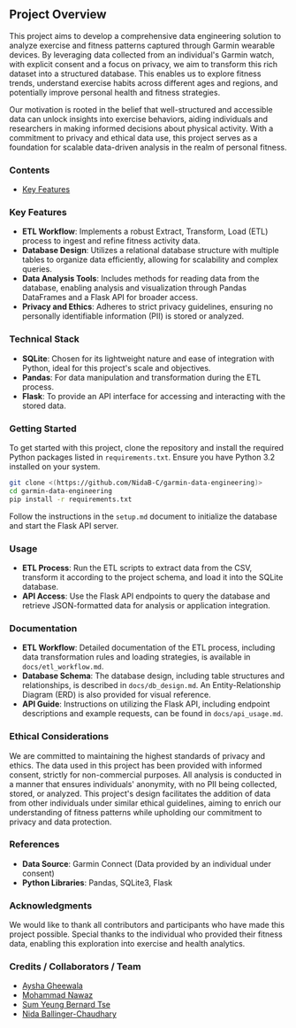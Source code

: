 
## Project Overview

This project aims to develop a comprehensive data engineering solution to analyze exercise and fitness patterns captured through Garmin wearable devices. By leveraging data collected from an individual's Garmin watch, with explicit consent and a focus on privacy, we aim to transform this rich dataset into a structured database. This enables us to explore fitness trends, understand exercise habits across different ages and regions, and potentially improve personal health and fitness strategies.

Our motivation is rooted in the belief that well-structured and accessible data can unlock insights into exercise behaviors, aiding individuals and researchers in making informed decisions about physical activity. With a commitment to privacy and ethical data use, this project serves as a foundation for scalable data-driven analysis in the realm of personal fitness.

### Contents
- [Key Features](Key-Features)

### Key Features

- **ETL Workflow**: Implements a robust Extract, Transform, Load (ETL) process to ingest and refine fitness activity data.
- **Database Design**: Utilizes a relational database structure with multiple tables to organize data efficiently, allowing for scalability and complex queries.
- **Data Analysis Tools**: Includes methods for reading data from the database, enabling analysis and visualization through Pandas DataFrames and a Flask API for broader access.
- **Privacy and Ethics**: Adheres to strict privacy guidelines, ensuring no personally identifiable information (PII) is stored or analyzed.

### Technical Stack

- **SQLite**: Chosen for its lightweight nature and ease of integration with Python, ideal for this project's scale and objectives.
- **Pandas**: For data manipulation and transformation during the ETL process.
- **Flask**: To provide an API interface for accessing and interacting with the stored data.

### Getting Started

To get started with this project, clone the repository and install the required Python packages listed in `requirements.txt`. Ensure you have Python 3.2 installed on your system.

```bash
git clone <(https://github.com/NidaB-C/garmin-data-engineering)>
cd garmin-data-engineering
pip install -r requirements.txt
```

Follow the instructions in the `setup.md` document to initialize the database and start the Flask API server.

### Usage

- **ETL Process**: Run the ETL scripts to extract data from the CSV, transform it according to the project schema, and load it into the SQLite database.
- **API Access**: Use the Flask API endpoints to query the database and retrieve JSON-formatted data for analysis or application integration.

### Documentation

- **ETL Workflow**: Detailed documentation of the ETL process, including data transformation rules and loading strategies, is available in `docs/etl_workflow.md`.
- **Database Schema**: The database design, including table structures and relationships, is described in `docs/db_design.md`. An Entity-Relationship Diagram (ERD) is also provided for visual reference.
- **API Guide**: Instructions on utilizing the Flask API, including endpoint descriptions and example requests, can be found in `docs/api_usage.md`.

### Ethical Considerations

We are committed to maintaining the highest standards of privacy and ethics. The data used in this project has been provided with informed consent, strictly for non-commercial purposes. All analysis is conducted in a manner that ensures individuals' anonymity, with no PII being collected, stored, or analyzed. This project's design facilitates the addition of data from other individuals under similar ethical guidelines, aiming to enrich our understanding of fitness patterns while upholding our commitment to privacy and data protection.


### References

- **Data Source**: Garmin Connect (Data provided by an individual under consent)
- **Python Libraries**: Pandas, SQLite3, Flask

### Acknowledgments

We would like to thank all contributors and participants who have made this project possible. Special thanks to the individual who provided their fitness data, enabling this exploration into exercise and health analytics.

### Credits / Collaborators / Team

* [Aysha Gheewala](https://github.com/AyshaGheewala)
* [Mohammad Nawaz](https://github.com/MoNawaz101)
* [Sum Yeung Bernard Tse](https://github.com/bernardtse)
* [Nida Ballinger-Chaudhary](https://github.com/NidaB-C)
